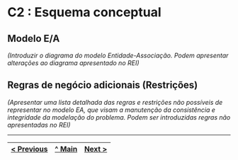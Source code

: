 # C2 : Esquema conceptual

## Modelo E/A
_(Introduzir o diagrama do modelo Entidade-Associação. Podem apresentar alterações ao diagrama apresentado no REI)_

## Regras de negócio adicionais (Restrições)
_(Apresentar uma lista detalhada das regras e restrições não possíveis de representar no modelo EA, que visam a manutenção da consistência e integridade da modelação do problema. Podem ser introduzidas regras não apresentadas no REI)_

---
[< Previous](rebd01.md) | [^ Main](https://github.com/TCM22-SIBD-G03/TCM22-SIBD-G03) | [Next >](rebd03.md)
:--- | :---: | ---: 
